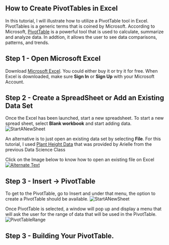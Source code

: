 ## How to Create PivotTables in Excel

In this tutorial, I will illustrate how to utilize a PivotTable tool in Excel. PivotTables is a generic terms that is coined by Microsoft. According to Microsoft, [PivotTable](https://support.microsoft.com/en-us/office/create-a-pivottable-to-analyze-worksheet-data-a9a84538-bfe9-40a9-a8e9-f99134456576) is a powerful tool that is used to calculate, summarize and analyze data. In addtion, it allows the user to see data comparisons, patterns, and trends.


## Step 1 - Open Microsoft Excel
Download [Microsoft Excel](https://www.microsoft.com/en-us/microsoft-365/excel). You could either buy it or try it for free. When Excel is downloaded, make sure **Sign In** or **Sign Up** with your Microsoft Account. 


## Step 2 - Create a SpreadSheet or Add an Existing Data Set
Once the Excel has been launched, start a new spreadsheet. To start a new spread sheet, select **Blank workbook** and start adding data.
![StartANewSheet](https://user-images.githubusercontent.com/93753370/150057790-bdb1c6bc-3629-46d9-bdfd-dac51ded606b.png)

An alternative is to just open an existing data set by selecting **File**. For this tutorial, I used [Plant Height Data](https://github.com/mlmarteja/Excel-Homework/blob/91b422a0b3023786847a292e1e368ff3746410d2/Plant%20Height%20Data%20-%20Data.csv) that was provided by Arielle from the previous Data Science Class

Click on the Image below to know how to open an existing file on Excel
[![Alternate Text](https://user-images.githubusercontent.com/93753370/150379227-129ba319-5562-4386-9306-2e9553361b71.png)](https://user-images.githubusercontent.com/93753370/150376768-3db48c42-bcfb-4914-a01d-cefd17acf407.mp4 "Open New Chat")


## Step 3 - Insert -> PivotTable
To get to the PivotTable, go to Insert and under that menu, the option to create a PivotTable should be available.
![StartANewSheet](https://user-images.githubusercontent.com/93753370/150380610-664d91b8-7d76-4ef9-b8ef-ddc087de5fac.png)

Once PivotTable is selected, a window will pop up and display a menu that will ask the user for the range of data that will be used in the PivotTable.
![PivotTableRange](https://user-images.githubusercontent.com/93753370/150380713-7f9bbe6b-3be3-43e5-bf3e-8f61d9704429.png)


## Step 3 - Building Your PivotTable.




